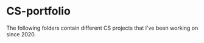 # CS-portfolio
The following folders contain different CS projects that I've been working on since 2020.
